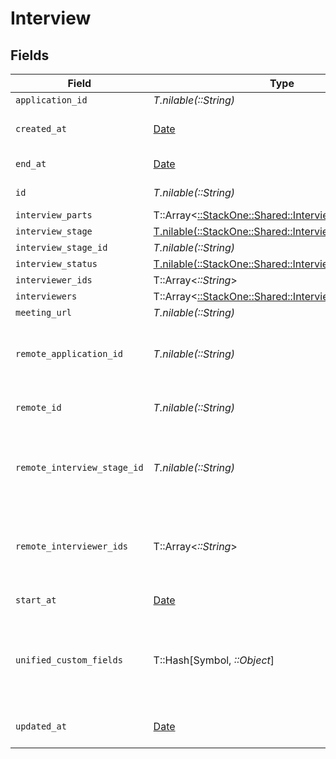 # Interview


## Fields

| Field                                                                                                    | Type                                                                                                     | Required                                                                                                 | Description                                                                                              | Example                                                                                                  |
| -------------------------------------------------------------------------------------------------------- | -------------------------------------------------------------------------------------------------------- | -------------------------------------------------------------------------------------------------------- | -------------------------------------------------------------------------------------------------------- | -------------------------------------------------------------------------------------------------------- |
| `application_id`                                                                                         | *T.nilable(::String)*                                                                                    | :heavy_minus_sign:                                                                                       | N/A                                                                                                      |                                                                                                          |
| `created_at`                                                                                             | [Date](https://ruby-doc.org/stdlib-2.6.1/libdoc/date/rdoc/Date.html)                                     | :heavy_minus_sign:                                                                                       | Interview created date                                                                                   | 2021-01-01T01:01:01.000Z                                                                                 |
| `end_at`                                                                                                 | [Date](https://ruby-doc.org/stdlib-2.6.1/libdoc/date/rdoc/Date.html)                                     | :heavy_minus_sign:                                                                                       | Interview end date                                                                                       | 2021-01-01T01:01:01.000Z                                                                                 |
| `id`                                                                                                     | *T.nilable(::String)*                                                                                    | :heavy_minus_sign:                                                                                       | Unique identifier                                                                                        | 8187e5da-dc77-475e-9949-af0f1fa4e4e3                                                                     |
| `interview_parts`                                                                                        | T::Array<[::StackOne::Shared::InterviewPart](../../models/shared/interviewpart.md)>                      | :heavy_minus_sign:                                                                                       | N/A                                                                                                      |                                                                                                          |
| `interview_stage`                                                                                        | [T.nilable(::StackOne::Shared::InterviewInterviewStage)](../../models/shared/interviewinterviewstage.md) | :heavy_minus_sign:                                                                                       | N/A                                                                                                      |                                                                                                          |
| `interview_stage_id`                                                                                     | *T.nilable(::String)*                                                                                    | :heavy_minus_sign:                                                                                       | N/A                                                                                                      |                                                                                                          |
| `interview_status`                                                                                       | [T.nilable(::StackOne::Shared::InterviewStatus)](../../models/shared/interviewstatus.md)                 | :heavy_minus_sign:                                                                                       | N/A                                                                                                      |                                                                                                          |
| `interviewer_ids`                                                                                        | T::Array<*::String*>                                                                                     | :heavy_minus_sign:                                                                                       | N/A                                                                                                      |                                                                                                          |
| `interviewers`                                                                                           | T::Array<[::StackOne::Shared::Interviewer](../../models/shared/interviewer.md)>                          | :heavy_minus_sign:                                                                                       | N/A                                                                                                      |                                                                                                          |
| `meeting_url`                                                                                            | *T.nilable(::String)*                                                                                    | :heavy_minus_sign:                                                                                       | N/A                                                                                                      |                                                                                                          |
| `remote_application_id`                                                                                  | *T.nilable(::String)*                                                                                    | :heavy_minus_sign:                                                                                       | Provider's unique identifier of the application                                                          | e3cb75bf-aa84-466e-a6c1-b8322b257a48                                                                     |
| `remote_id`                                                                                              | *T.nilable(::String)*                                                                                    | :heavy_minus_sign:                                                                                       | Provider's unique identifier                                                                             | 8187e5da-dc77-475e-9949-af0f1fa4e4e3                                                                     |
| `remote_interview_stage_id`                                                                              | *T.nilable(::String)*                                                                                    | :heavy_minus_sign:                                                                                       | Provider's unique identifier of the interview stage                                                      | e3cb75bf-aa84-466e-a6c1-b8322b257a48                                                                     |
| `remote_interviewer_ids`                                                                                 | T::Array<*::String*>                                                                                     | :heavy_minus_sign:                                                                                       | Provider's unique identifiers of the interviewers                                                        | [<br/>"e3cb75bf-aa84-466e-a6c1-b8322b257a48",<br/>"e3cb75bf-aa84-466e-a6c1-b8322b257a48"<br/>]           |
| `start_at`                                                                                               | [Date](https://ruby-doc.org/stdlib-2.6.1/libdoc/date/rdoc/Date.html)                                     | :heavy_minus_sign:                                                                                       | Interview start date                                                                                     | 2021-01-01T01:01:01.000Z                                                                                 |
| `unified_custom_fields`                                                                                  | T::Hash[Symbol, *::Object*]                                                                              | :heavy_minus_sign:                                                                                       | Custom Unified Fields configured in your StackOne project                                                | {<br/>"my_project_custom_field_1": "REF-1236",<br/>"my_project_custom_field_2": "some other value"<br/>} |
| `updated_at`                                                                                             | [Date](https://ruby-doc.org/stdlib-2.6.1/libdoc/date/rdoc/Date.html)                                     | :heavy_minus_sign:                                                                                       | Interview updated date                                                                                   | 2021-01-01T01:01:01.000Z                                                                                 |